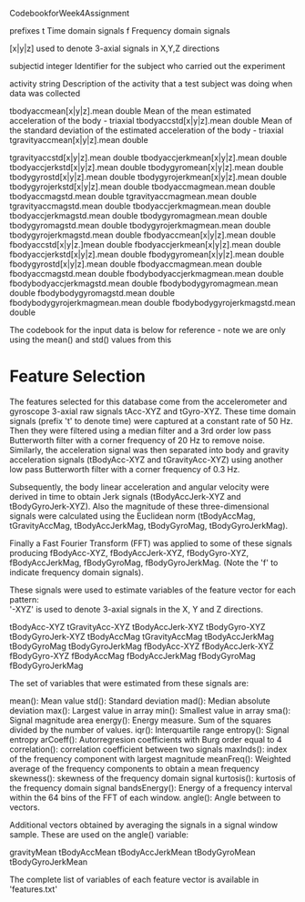 CodebookforWeek4Assignment

prefixes
	t							Time domain signals
	f							Frequency domain signals
	
[x|y|z]							used to denote 3-axial signals in X,Y,Z directions


subjectid						integer
	Identifier for the subject who carried out the experiment
	
activity						string
	Description of the activity that a test subject was doing when data was collected

tbodyaccmean[x|y|z].mean		double
	Mean of the mean estimated acceleration of the body - triaxial
tbodyaccstd[x|y|z].mean			double
	Mean of the standard deviation of the estimated acceleration of the body - triaxial
tgravityaccmean[x|y|z].mean		double
	
tgravityaccstd[x|y|z].mean		double
tbodyaccjerkmean[x|y|z].mean	double
tbodyaccjerkstd[x|y|z].mean		double
tbodygyromean[x|y|z].mean		double
tbodygyrostd[x|y|z].mean		double
tbodygyrojerkmean[x|y|z].mean	double
tbodygyrojerkstd[x|y|z].mean	double
tbodyaccmagmean.mean			double
tbodyaccmagstd.mean				double
tgravityaccmagmean.mean			double
tgravityaccmagstd.mean			double
tbodyaccjerkmagmean.mean		double
tbodyaccjerkmagstd.mean			double
tbodygyromagmean.mean			double
tbodygyromagstd.mean			double
tbodygyrojerkmagmean.mean		double
tbodygyrojerkmagstd.mean		double
fbodyaccmean[x|y|z].mean		double
fbodyaccstd[x|y|z.]mean			double
fbodyaccjerkmean[x|y|z].mean	double
fbodyaccjerkstd[x|y|z].mean		double
fbodygyromean[x|y|z].mean		double
fbodygyrostd[x|y|z].mean		double
fbodyaccmagmean.mean			double
fbodyaccmagstd.mean				double
fbodybodyaccjerkmagmean.mean	double
fbodybodyaccjerkmagstd.mean		double
fbodybodygyromagmean.mean		double
fbodybodygyromagstd.mean		double
fbodybodygyrojerkmagmean.mean	double
fbodybodygyrojerkmagstd.mean	double

The codebook for the input data is below for reference - note we are only using the mean() and std() values from this

Feature Selection 
=================

The features selected for this database come from the accelerometer and gyroscope 3-axial raw signals tAcc-XYZ and tGyro-XYZ. These time domain signals (prefix 't' to denote time) were captured at a constant rate of 50 Hz. Then they were filtered using a median filter and a 3rd order low pass Butterworth filter with a corner frequency of 20 Hz to remove noise. Similarly, the acceleration signal was then separated into body and gravity acceleration signals (tBodyAcc-XYZ and tGravityAcc-XYZ) using another low pass Butterworth filter with a corner frequency of 0.3 Hz. 

Subsequently, the body linear acceleration and angular velocity were derived in time to obtain Jerk signals (tBodyAccJerk-XYZ and tBodyGyroJerk-XYZ). Also the magnitude of these three-dimensional signals were calculated using the Euclidean norm (tBodyAccMag, tGravityAccMag, tBodyAccJerkMag, tBodyGyroMag, tBodyGyroJerkMag). 

Finally a Fast Fourier Transform (FFT) was applied to some of these signals producing fBodyAcc-XYZ, fBodyAccJerk-XYZ, fBodyGyro-XYZ, fBodyAccJerkMag, fBodyGyroMag, fBodyGyroJerkMag. (Note the 'f' to indicate frequency domain signals). 

These signals were used to estimate variables of the feature vector for each pattern:  
'-XYZ' is used to denote 3-axial signals in the X, Y and Z directions.

tBodyAcc-XYZ
tGravityAcc-XYZ
tBodyAccJerk-XYZ
tBodyGyro-XYZ
tBodyGyroJerk-XYZ
tBodyAccMag
tGravityAccMag
tBodyAccJerkMag
tBodyGyroMag
tBodyGyroJerkMag
fBodyAcc-XYZ
fBodyAccJerk-XYZ
fBodyGyro-XYZ
fBodyAccMag
fBodyAccJerkMag
fBodyGyroMag
fBodyGyroJerkMag

The set of variables that were estimated from these signals are: 

mean(): Mean value
std(): Standard deviation
mad(): Median absolute deviation 
max(): Largest value in array
min(): Smallest value in array
sma(): Signal magnitude area
energy(): Energy measure. Sum of the squares divided by the number of values. 
iqr(): Interquartile range 
entropy(): Signal entropy
arCoeff(): Autorregresion coefficients with Burg order equal to 4
correlation(): correlation coefficient between two signals
maxInds(): index of the frequency component with largest magnitude
meanFreq(): Weighted average of the frequency components to obtain a mean frequency
skewness(): skewness of the frequency domain signal 
kurtosis(): kurtosis of the frequency domain signal 
bandsEnergy(): Energy of a frequency interval within the 64 bins of the FFT of each window.
angle(): Angle between to vectors.

Additional vectors obtained by averaging the signals in a signal window sample. These are used on the angle() variable:

gravityMean
tBodyAccMean
tBodyAccJerkMean
tBodyGyroMean
tBodyGyroJerkMean

The complete list of variables of each feature vector is available in 'features.txt'
